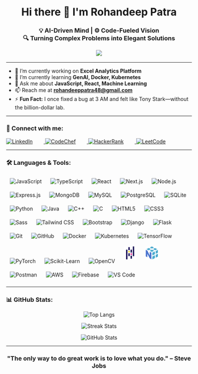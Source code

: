<h1 align="center">Hi there 👋 I'm Rohandeep Patra</h1>
<h3 align="center">💡 AI-Driven Mind | ⚙️ Code-Fueled Vision <br/>🔍 Turning Complex Problems into Elegant Solutions</h3>

<p align="center">
  <img src="https://readme-typing-svg.herokuapp.com?font=Fira+Code&size=24&pause=1000&center=true&vCenter=true&width=435&lines=Full-Stack+Developer;Machine+Learning+Practitioner;Lifelong+Learner+%E2%9C%8C%EF%B8%8F;Open+Source+Contributor+%F0%9F%92%BB"/>
</p>

---

- 🔭 I’m currently working on **Excel Analytics Platform**  
- 🌱 I’m currently learning **GenAI, Docker, Kubernetes**  
- 💬 Ask me about **JavaScript, React, Machine Learning**  
- 📫 Reach me at **rohandeeppatra48@gmail.com**  
- ⚡ **Fun Fact:** I once fixed a bug at 3 AM and felt like Tony Stark—without the billion-dollar lab.

---

<h3 align="left">🔗 Connect with me:</h3>
<p align="left">
  <a href="https://linkedin.com/in/rohandeep-patra" target="_blank" title="LinkedIn">
    <img src="https://cdn.jsdelivr.net/gh/devicons/devicon/icons/linkedin/linkedin-original.svg" width="30" height="30" alt="LinkedIn" style="margin-right: 30px;"/>
  </a>
  <a href="https://www.codechef.com/users/rohandeep_07" target="_blank" title="CodeChef">
    <img src="https://cdn.jsdelivr.net/npm/simple-icons@3.1.0/icons/codechef.svg" width="30" height="30" alt="CodeChef" style="margin-right: 30px;"/>
  </a>
  <a href="https://www.hackerrank.com/rohandeepp100" target="_blank" title="HackerRank">
    <img src="https://upload.wikimedia.org/wikipedia/commons/6/65/HackerRank_logo.png" width="30" height="30" alt="HackerRank" style="margin-right: 30px;"/>
  </a>
  <a href="https://leetcode.com/rohandeepp_07" target="_blank" title="LeetCode">
    <img src="https://upload.wikimedia.org/wikipedia/commons/1/19/LeetCode_logo_black.png" width="30" height="30" alt="LeetCode" style="margin-right: 30px;"/>
  </a>
</p>

---

<h3 align="left">🛠️ Languages & Tools:</h3>
<p align="left">
  <!-- Individual tech stack icons with tooltips -->
  <img src="https://skillicons.dev/icons?i=js" title="JavaScript" width="35" style="margin: 10px;"/>
  <img src="https://skillicons.dev/icons?i=ts" title="TypeScript" width="35" style="margin: 10px;"/>
  <img src="https://skillicons.dev/icons?i=react" title="React" width="35" style="margin: 10px;"/>
  <img src="https://skillicons.dev/icons?i=nextjs" title="Next.js" width="35" style="margin: 10px;"/>
  <img src="https://skillicons.dev/icons?i=nodejs" title="Node.js" width="35" style="margin: 10px;"/>
  <img src="https://skillicons.dev/icons?i=express" title="Express.js" width="35" style="margin: 10px;"/>
  <img src="https://skillicons.dev/icons?i=mongodb" title="MongoDB" width="35" style="margin: 10px;"/>
  <img src="https://skillicons.dev/icons?i=mysql" title="MySQL" width="35" style="margin: 10px;"/>
  <img src="https://skillicons.dev/icons?i=postgresql" title="PostgreSQL" width="35" style="margin: 10px;"/>
  <img src="https://skillicons.dev/icons?i=sqlite" title="SQLite" width="35" style="margin: 10px;"/>
  <img src="https://skillicons.dev/icons?i=python" title="Python" width="35" style="margin: 10px;"/>
  <img src="https://skillicons.dev/icons?i=java" title="Java" width="35" style="margin: 10px;"/>
  <img src="https://skillicons.dev/icons?i=cpp" title="C++" width="35" style="margin: 10px;"/>
  <img src="https://skillicons.dev/icons?i=c" title="C" width="35" style="margin: 10px;"/>
  <img src="https://skillicons.dev/icons?i=html" title="HTML5" width="35" style="margin: 10px;"/>
  <img src="https://skillicons.dev/icons?i=css" title="CSS3" width="35" style="margin: 10px;"/>
  <img src="https://skillicons.dev/icons?i=sass" title="Sass" width="35" style="margin: 10px;"/>
  <img src="https://skillicons.dev/icons?i=tailwind" title="Tailwind CSS" width="35" style="margin: 10px;"/>
  <img src="https://skillicons.dev/icons?i=bootstrap" title="Bootstrap" width="35" style="margin: 10px;"/>
  <img src="https://skillicons.dev/icons?i=django" title="Django" width="35" style="margin: 10px;"/>
  <img src="https://skillicons.dev/icons?i=flask" title="Flask" width="35" style="margin: 10px;"/>
  <img src="https://skillicons.dev/icons?i=git" title="Git" width="35" style="margin: 10px;"/>
  <img src="https://skillicons.dev/icons?i=github" title="GitHub" width="35" style="margin: 10px;"/>
  <img src="https://skillicons.dev/icons?i=docker" title="Docker" width="35" style="margin: 10px;"/>
  <img src="https://skillicons.dev/icons?i=kubernetes" title="Kubernetes" width="35" style="margin: 10px;"/>
  <img src="https://skillicons.dev/icons?i=tensorflow" title="TensorFlow" width="35" style="margin: 10px;"/>
  <img src="https://skillicons.dev/icons?i=pytorch" title="PyTorch" width="35" style="margin: 10px;"/>
  <img src="https://skillicons.dev/icons?i=scikitlearn" title="Scikit-Learn" width="35" style="margin: 10px;"/>
  <img src="https://skillicons.dev/icons?i=opencv" title="OpenCV" width="35" style="margin: 10px;"/>
  <img src="https://raw.githubusercontent.com/devicons/devicon/master/icons/pandas/pandas-original.svg" title="Pandas" width="35" style="margin: 10px;"/>
  <img src="https://raw.githubusercontent.com/devicons/devicon/master/icons/numpy/numpy-original.svg" title="NumPy" width="35" style="margin: 10px;"/>
  <img src="https://skillicons.dev/icons?i=postman" title="Postman" width="35" style="margin: 10px;"/>
  <img src="https://skillicons.dev/icons?i=aws" title="AWS" width="35" style="margin: 10px;"/>
  <img src="https://skillicons.dev/icons?i=firebase" title="Firebase" width="35" style="margin: 10px;"/>
  <img src="https://skillicons.dev/icons?i=vscode" title="VS Code" width="35" style="margin: 10px;"/>
</p>

---

<h3 align="left">📊 GitHub Stats:</h3>
<p align="center">
  <img src="https://github-readme-stats.vercel.app/api/top-langs?username=rohandeep-patra&show_icons=true&locale=en&layout=compact" alt="Top Langs" />
</p>

<p align="center">
  <img src="https://github-readme-streak-stats.herokuapp.com/?user=rohandeep-patra&theme=default" alt="Streak Stats" />
</p>

<p align="center">
  <img src="https://github-readme-stats.vercel.app/api?username=rohandeep-patra&show_icons=true&theme=default&count_private=true" alt="GitHub Stats" />
</p>

---

<h3 align="center">"The only way to do great work is to love what you do." – Steve Jobs</h3>

